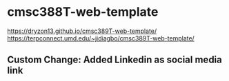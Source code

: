 # cmsc388T-web-template
https://dryzon13.github.io/cmsc389T-web-template/
https://terpconnect.umd.edu/~jidiagbo/cmsc389T-web-template/
## Custom Change: Added Linkedin as social media link
